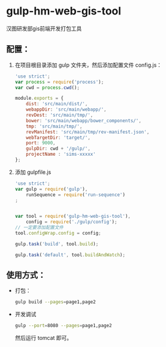 # gulp-hm-web-gis-tool
汉图研发部gis前端开发打包工具

## 配置：

1. 在项目根目录添加 gulp 文件夹，然后添加配置文件 config.js：
    ```js
    'use strict';
    var process = require('process');
    var cwd = process.cwd();

    module.exports = {
        dist: 'src/main/dist/',
        webappDir: 'src/main/webapp/',
        revDest: 'src/main/tmp/',
        bower: 'src/main/webapp/bower_components/',
        tmp: 'src/main/tmp/',
        revManifest: 'src/main/tmp/rev-manifest.json',
        webTargetDir: 'target/',
        port: 9000,
        gulpDir: cwd + '/gulp/',
        projectName : 'sims-xxxxx'
    };

    ```

2. 添加 gulpfile.js
    ```js
    'use strict';
    var gulp = require('gulp'),
        runSequence = require('run-sequence')
    ;


    var tool = require('gulp-hm-web-gis-tool'),
        config = require('./gulp/config');
    // 一定要添加配置文件
    tool.configWrap.config = config;

    gulp.task('build', tool.build);

    gulp.task('default', tool.buildAndWatch);
    ```
## 使用方式：

- 打包：

    ```sh
    gulp build --pages=page1,page2
    ```

- 开发调试
    ```sh
    gulp --port=8080 --pages=page1,page2
    ```
    然后运行 tomcat 即可。